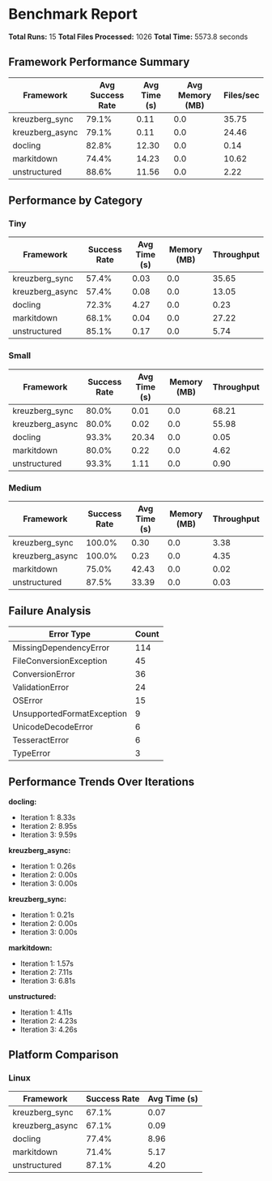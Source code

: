 # Benchmark Report

**Total Runs:** 15
**Total Files Processed:** 1026
**Total Time:** 5573.8 seconds

## Framework Performance Summary

| Framework       | Avg Success Rate | Avg Time (s) | Avg Memory (MB) | Files/sec |
| --------------- | ---------------- | ------------ | --------------- | --------- |
| kreuzberg_sync  | 79.1%            | 0.11         | 0.0             | 35.75     |
| kreuzberg_async | 79.1%            | 0.11         | 0.0             | 24.46     |
| docling         | 82.8%            | 12.30        | 0.0             | 0.14      |
| markitdown      | 74.4%            | 14.23        | 0.0             | 10.62     |
| unstructured    | 88.6%            | 11.56        | 0.0             | 2.22      |

## Performance by Category

### Tiny

| Framework       | Success Rate | Avg Time (s) | Memory (MB) | Throughput |
| --------------- | ------------ | ------------ | ----------- | ---------- |
| kreuzberg_sync  | 57.4%        | 0.03         | 0.0         | 35.65      |
| kreuzberg_async | 57.4%        | 0.08         | 0.0         | 13.05      |
| docling         | 72.3%        | 4.27         | 0.0         | 0.23       |
| markitdown      | 68.1%        | 0.04         | 0.0         | 27.22      |
| unstructured    | 85.1%        | 0.17         | 0.0         | 5.74       |

### Small

| Framework       | Success Rate | Avg Time (s) | Memory (MB) | Throughput |
| --------------- | ------------ | ------------ | ----------- | ---------- |
| kreuzberg_sync  | 80.0%        | 0.01         | 0.0         | 68.21      |
| kreuzberg_async | 80.0%        | 0.02         | 0.0         | 55.98      |
| docling         | 93.3%        | 20.34        | 0.0         | 0.05       |
| markitdown      | 80.0%        | 0.22         | 0.0         | 4.62       |
| unstructured    | 93.3%        | 1.11         | 0.0         | 0.90       |

### Medium

| Framework       | Success Rate | Avg Time (s) | Memory (MB) | Throughput |
| --------------- | ------------ | ------------ | ----------- | ---------- |
| kreuzberg_sync  | 100.0%       | 0.30         | 0.0         | 3.38       |
| kreuzberg_async | 100.0%       | 0.23         | 0.0         | 4.35       |
| markitdown      | 75.0%        | 42.43        | 0.0         | 0.02       |
| unstructured    | 87.5%        | 33.39        | 0.0         | 0.03       |

## Failure Analysis

| Error Type                 | Count |
| -------------------------- | ----- |
| MissingDependencyError     | 114   |
| FileConversionException    | 45    |
| ConversionError            | 36    |
| ValidationError            | 24    |
| OSError                    | 15    |
| UnsupportedFormatException | 9     |
| UnicodeDecodeError         | 6     |
| TesseractError             | 6     |
| TypeError                  | 3     |

## Performance Trends Over Iterations

**docling:**

- Iteration 1: 8.33s
- Iteration 2: 8.95s
- Iteration 3: 9.59s

**kreuzberg_async:**

- Iteration 1: 0.26s
- Iteration 2: 0.00s
- Iteration 3: 0.00s

**kreuzberg_sync:**

- Iteration 1: 0.21s
- Iteration 2: 0.00s
- Iteration 3: 0.00s

**markitdown:**

- Iteration 1: 1.57s
- Iteration 2: 7.11s
- Iteration 3: 6.81s

**unstructured:**

- Iteration 1: 4.11s
- Iteration 2: 4.23s
- Iteration 3: 4.26s

## Platform Comparison

### Linux

| Framework       | Success Rate | Avg Time (s) |
| --------------- | ------------ | ------------ |
| kreuzberg_sync  | 67.1%        | 0.07         |
| kreuzberg_async | 67.1%        | 0.09         |
| docling         | 77.4%        | 8.96         |
| markitdown      | 71.4%        | 5.17         |
| unstructured    | 87.1%        | 4.20         |
